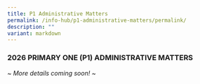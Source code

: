 ```yaml
---
title: P1 Administrative Matters
permalink: /info-hub/p1-administrative-matters/permalink/
description: ""
variant: markdown
---
```

### **2026 PRIMARY ONE (P1) ADMINISTRATIVE MATTERS**
~ *More details coming soon!* ~ 